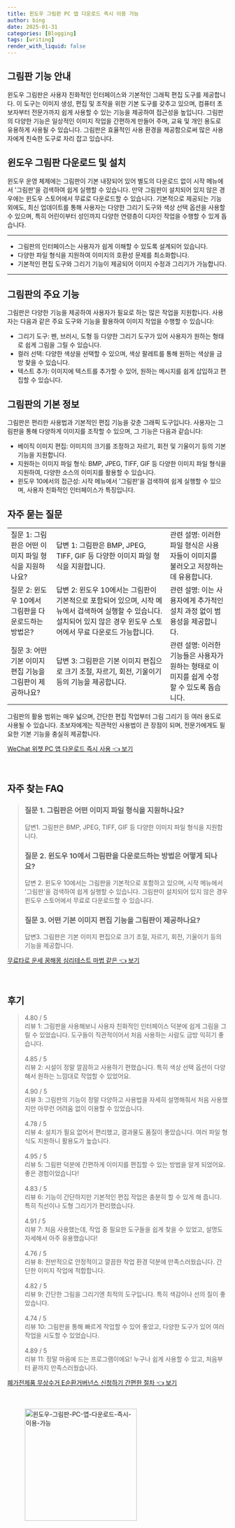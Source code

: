 ```yaml
---
title: 윈도우 그림판 PC 앱 다운로드 즉시 이용 가능
author: bing
date: 2025-01-31
categories: [Blogging]
tags: [writing]
render_with_liquid: false
---
```



<h2 id='그림판_기능_안내'>그림판 기능 안내</h2>

<p>윈도우 그림판은 사용자 친화적인 인터페이스와 기본적인 그래픽 편집 도구를 제공합니다. 이 도구는 이미지 생성, 편집 및 조작을 위한 기본 도구를 갖추고 있으며, 컴퓨터 초보자부터 전문가까지 쉽게 사용할 수 있는 기능을 제공하여 접근성을 높입니다. 그림판의 다양한 기능은 일상적인 이미지 작업을 간편하게 만들어 주며, 교육 및 개인 용도로 유용하게 사용될 수 있습니다. 그림판은 효율적인 사용 환경을 제공함으로써 많은 사용자에게 친숙한 도구로 자리 잡고 있습니다.</p>

<h2 id='윈도우_그림판_다운로드_및_설치'>윈도우 그림판 다운로드 및 설치</h2>

<p>윈도우 운영 체제에는 그림판이 기본 내장되어 있어 별도의 다운로드 없이 시작 메뉴에서 '그림판'을 검색하여 쉽게 실행할 수 있습니다. 만약 그림판이 설치되어 있지 않은 경우에는 윈도우 스토어에서 무료로 다운로드할 수 있습니다. 기본적으로 제공되는 기능 외에도, 최신 업데이트를 통해 사용자는 다양한 그리기 도구와 색상 선택 옵션을 사용할 수 있으며, 특히 어린이부터 성인까지 다양한 연령층이 디자인 작업을 수행할 수 있게 돕습니다.</p>

<hr />

<ul>
    <li>그림판의 인터페이스는 사용자가 쉽게 이해할 수 있도록 설계되어 있습니다.</li>
    <li>다양한 파일 형식을 지원하여 이미지의 호환성 문제를 최소화합니다.</li>
    <li>기본적인 편집 도구와 그리기 기능이 제공되어 이미지 수정과 그리기가 가능합니다.</li>
</ul>

<hr />

<h2 id='그림판의_주요_기능'>그림판의 주요 기능</h2>

<p>그림판은 다양한 기능을 제공하여 사용자가 필요로 하는 많은 작업을 지원합니다. 사용자는 다음과 같은 주요 도구와 기능을 활용하여 이미지 작업을 수행할 수 있습니다:</p>

<ul>
    <li>그리기 도구: 펜, 브러시, 도형 등 다양한 그리기 도구가 있어 사용자가 원하는 형태로 쉽게 그림을 그릴 수 있습니다.</li>
    <li>컬러 선택: 다양한 색상을 선택할 수 있으며, 색상 팔레트를 통해 원하는 색상을 금방 찾을 수 있습니다.</li>
    <li>텍스트 추가: 이미지에 텍스트를 추가할 수 있어, 원하는 메시지를 쉽게 삽입하고 편집할 수 있습니다.</li>
</ul>

<h2 id='그림판의_기본_정보'>그림판의 기본 정보</h2>

<p>그림판은 편리한 사용법과 기본적인 편집 기능을 갖춘 그래픽 도구입니다. 사용자는 그림판을 통해 다양하게 이미지를 조작할 수 있으며, 그 기능은 다음과 같습니다:</p>

<ul>
    <li>베이직 이미지 편집: 이미지의 크기를 조정하고 자르기, 회전 및 기울이기 등의 기본 기능을 지원합니다.</li>
    <li>지원하는 이미지 파일 형식: BMP, JPEG, TIFF, GIF 등 다양한 이미지 파일 형식을 지원하여, 다양한 소스의 이미지를 활용할 수 있습니다.</li>
    <li>윈도우 10에서의 접근성: 시작 메뉴에서 '그림판'을 검색하여 쉽게 실행할 수 있으며, 사용자 친화적인 인터페이스가 특징입니다.</li>
</ul>

<h2 id='자주_묻는_질문'>자주 묻는 질문</h2>

<table>
    <tr>
        <td>질문 1: 그림판은 어떤 이미지 파일 형식을 지원하나요?</td>
        <td>답변 1: 그림판은 BMP, JPEG, TIFF, GIF 등 다양한 이미지 파일 형식을 지원합니다.</td>
        <td>관련 설명: 이러한 파일 형식은 사용자들이 이미지를 불러오고 저장하는데 유용합니다.</td>
    </tr>
    <tr>
        <td>질문 2: 윈도우 10에서 그림판을 다운로드하는 방법은?</td>
        <td>답변 2: 윈도우 10에서는 그림판이 기본적으로 포함되어 있으며, 시작 메뉴에서 검색하여 실행할 수 있습니다. 설치되어 있지 않은 경우 윈도우 스토어에서 무료 다운로드 가능합니다.</td>
        <td>관련 설명: 이는 사용자에게 추가적인 설치 과정 없이 범용성을 제공합니다.</td>
    </tr>
    <tr>
        <td>질문 3: 어떤 기본 이미지 편집 기능을 그림판이 제공하나요?</td>
        <td>답변 3: 그림판은 기본 이미지 편집으로 크기 조절, 자르기, 회전, 기울이기 등의 기능을 제공합니다.</td>
        <td>관련 설명: 이러한 기능들은 사용자가 원하는 형태로 이미지를 쉽게 수정할 수 있도록 돕습니다.</td>
    </tr>
</table>

<p>그림판의 활용 범위는 매우 넓으며, 간단한 편집 작업부터 그림 그리기 등 여러 용도로 사용될 수 있습니다. 초보자에게는 직관적인 사용법이 큰 장점이 되며, 전문가에게도 필요한 기본 기능을 충실히 제공합니다.</p>


<p><a class="click-button" title="WeChat 위챗 PC 앱 다운로드 즉시 사용" href="https://purplelist.github.io/posts/WeChat-%EC%9C%84%EC%B1%97-PC-%EC%95%B1-%EB%8B%A4%EC%9A%B4%EB%A1%9C%EB%93%9C-%EC%A6%89%EC%8B%9C-%EC%82%AC%EC%9A%A9/" rel="dofollow">WeChat 위챗 PC 앱 다운로드 즉시 사용 👈 보기</a></p><br>
<h2 id='자주_찾는_FAQ'>자주 찾는 FAQ</h2>
<div itemscope="" itemtype="https://schema.org/FAQPage"> 
<blockquote> 
<div itemscope="" itemprop="mainEntity" itemtype="https://schema.org/Question"> 
<h3 itemprop="name">질문 1. 그림판은 어떤 이미지 파일 형식을 지원하나요?</h3> 
<div itemscope="" itemprop="acceptedAnswer" itemtype="https://schema.org/Answer"> 
<span itemprop="text"> 
<p>답변1. 그림판은 BMP, JPEG, TIFF, GIF 등 다양한 이미지 파일 형식을 지원합니다.</p> 
</span> 
</div> 
</div> 
<div itemscope="" itemprop="mainEntity" itemtype="https://schema.org/Question"> 
<h3 itemprop="name">질문 2. 윈도우 10에서 그림판을 다운로드하는 방법은 어떻게 되나요?</h3> 
<div itemscope="" itemprop="acceptedAnswer" itemtype="https://schema.org/Answer"> 
<span itemprop="text"> 
<p>답변 2. 윈도우 10에서는 그림판을 기본적으로 포함하고 있으며, 시작 메뉴에서 '그림판'을 검색하여 쉽게 실행할 수 있습니다. 그림판이 설치되어 있지 않은 경우 윈도우 스토어에서 무료로 다운로드할 수 있습니다.</p> 
</span> 
</div> 
</div> 
<div itemscope="" itemprop="mainEntity" itemtype="https://schema.org/Question"> 
<h3 itemprop="name">질문 3. 어떤 기본 이미지 편집 기능을 그림판이 제공하나요?</h3> 
<div itemscope="" itemprop="acceptedAnswer" itemtype="https://schema.org/Answer"> 
<span itemprop="text"> 
<p>답변3. 그림판은 기본 이미지 편집으로 크기 조절, 자르기, 회전, 기울이기 등의 기능을 제공합니다.</p> 
</span> 
</div> 
</div> 
</blockquote> 
</div>
<p><a class="click-button" title="무료타로 운세 꿈해몽 심리테스트 마법 같은" href="https://purplelist.github.io/posts/%EB%AC%B4%EB%A3%8C%ED%83%80%EB%A1%9C-%EC%9A%B4%EC%84%B8-%EA%BF%88%ED%95%B4%EB%AA%BD-%EC%8B%AC%EB%A6%AC%ED%85%8C%EC%8A%A4%ED%8A%B8-%EB%A7%88%EB%B2%95-%EA%B0%99%EC%9D%80/" rel="dofollow">무료타로 운세 꿈해몽 심리테스트 마법 같은 👈 보기</a></p><br>
<h2 id='후기'>후기</h2>
<div itemscope itemtype="https://schema.org/Product">
  <blockquote>
  <div itemprop="review" itemscope itemtype="https://schema.org/Review">
      <div itemprop="reviewRating" itemscope itemtype="https://schema.org/Rating"> <span itemprop="ratingValue">4.80</span> / <span itemprop="bestRating">5</span> </div>
      <span itemprop="reviewBody">리뷰 1: 그림판을 사용해보니 사용자 친화적인 인터페이스 덕분에 쉽게 그림을 그릴 수 있었습니다. 도구들이 직관적이어서 처음 사용하는 사람도 금방 익히기 좋습니다.</span>
  </div>
  <br>
  <div itemprop="review" itemscope itemtype="https://schema.org/Review">
      <div itemprop="reviewRating" itemscope itemtype="https://schema.org/Rating"> <span itemprop="ratingValue">4.85</span> / <span itemprop="bestRating">5</span> </div>
      <span itemprop="reviewBody">리뷰 2: 시설이 정말 깔끔하고 사용하기 편했습니다. 특히 색상 선택 옵션이 다양해서 원하는 느낌대로 작업할 수 있었어요.</span>
  </div>
  <br>
  <div itemprop="review" itemscope itemtype="https://schema.org/Review">
      <div itemprop="reviewRating" itemscope itemtype="https://schema.org/Rating"> <span itemprop="ratingValue">4.90</span> / <span itemprop="bestRating">5</span> </div>
      <span itemprop="reviewBody">리뷰 3: 그림판의 기능이 정말 다양하고 사용법을 자세히 설명해줘서 처음 사용했지만 아무런 어려움 없이 이용할 수 있었습니다.</span>
  </div>
  <br>
  <div itemprop="review" itemscope itemtype="https://schema.org/Review">
      <div itemprop="reviewRating" itemscope itemtype="https://schema.org/Rating"> <span itemprop="ratingValue">4.78</span> / <span itemprop="bestRating">5</span> </div>
      <span itemprop="reviewBody">리뷰 4: 설치가 필요 없어서 편리했고, 결과물도 품질이 좋았습니다. 여러 파일 형식도 지원하니 활용도가 높습니다.</span>
  </div>
  <br>
  <div itemprop="review" itemscope itemtype="https://schema.org/Review">
      <div itemprop="reviewRating" itemscope itemtype="https://schema.org/Rating"> <span itemprop="ratingValue">4.95</span> / <span itemprop="bestRating">5</span> </div>
      <span itemprop="reviewBody">리뷰 5: 그림판 덕분에 간편하게 이미지를 편집할 수 있는 방법을 알게 되었어요. 좋은 경험이었습니다!</span>
  </div>
  <br>
  <div itemprop="review" itemscope itemtype="https://schema.org/Review">
      <div itemprop="reviewRating" itemscope itemtype="https://schema.org/Rating"> <span itemprop="ratingValue">4.83</span> / <span itemprop="bestRating">5</span> </div>
      <span itemprop="reviewBody">리뷰 6: 기능이 간단하지만 기본적인 편집 작업은 충분히 할 수 있게 해 줍니다. 특히 직선이나 도형 그리기가 편리했습니다.</span>
  </div>
  <br>
  <div itemprop="review" itemscope itemtype="https://schema.org/Review">
      <div itemprop="reviewRating" itemscope itemtype="https://schema.org/Rating"> <span itemprop="ratingValue">4.91</span> / <span itemprop="bestRating">5</span> </div>
      <span itemprop="reviewBody">리뷰 7: 처음 사용했는데, 작업 중 필요한 도구들을 쉽게 찾을 수 있었고, 설명도 자세해서 아주 유용했습니다!</span>
  </div>
  <br>
  <div itemprop="review" itemscope itemtype="https://schema.org/Review">
      <div itemprop="reviewRating" itemscope itemtype="https://schema.org/Rating"> <span itemprop="ratingValue">4.76</span> / <span itemprop="bestRating">5</span> </div>
      <span itemprop="reviewBody">리뷰 8: 전반적으로 안정적이고 깔끔한 작업 환경 덕분에 만족스러웠습니다. 간단한 이미지 작업에 적합합니다.</span>
  </div>
  <br>
  <div itemprop="review" itemscope itemtype="https://schema.org/Review">
      <div itemprop="reviewRating" itemscope itemtype="https://schema.org/Rating"> <span itemprop="ratingValue">4.82</span> / <span itemprop="bestRating">5</span> </div>
      <span itemprop="reviewBody">리뷰 9: 간단한 그림을 그리기엔 최적의 도구입니다. 특히 색감이나 선의 질이 좋았습니다.</span>
  </div>
  <br>
  <div itemprop="review" itemscope itemtype="https://schema.org/Review">
      <div itemprop="reviewRating" itemscope itemtype="https://schema.org/Rating"> <span itemprop="ratingValue">4.74</span> / <span itemprop="bestRating">5</span> </div>
      <span itemprop="reviewBody">리뷰 10: 그림판을 통해 빠르게 작업할 수 있어 좋았고, 다양한 도구가 있어 여러 작업을 시도할 수 있었습니다.</span>
  </div>
  <br>
  <div itemprop="review" itemscope itemtype="https://schema.org/Review">
      <div itemprop="reviewRating" itemscope itemtype="https://schema.org/Rating"> <span itemprop="ratingValue">4.89</span> / <span itemprop="bestRating">5</span> </div>
      <span itemprop="reviewBody">리뷰 11: 정말 마음에 드는 프로그램이에요! 누구나 쉽게 사용할 수 있고, 처음부터 끝까지 만족스러웠습니다.</span>
  </div>
  </blockquote>
</div>
<p><a class="click-button" title="폐가전제품 무상수거 E순환거버넌스 신청하기 간편한 절차" href="https://purplelist.github.io/posts/%ED%8F%90%EA%B0%80%EC%A0%84%EC%A0%9C%ED%92%88-%EB%AC%B4%EC%83%81%EC%88%98%EA%B1%B0-E%EC%88%9C%ED%99%98%EA%B1%B0%EB%B2%84%EB%84%8C%EC%8A%A4-%EC%8B%A0%EC%B2%AD%ED%95%98%EA%B8%B0-%EA%B0%84%ED%8E%B8%ED%95%9C-%EC%A0%88%EC%B0%A8/" rel="dofollow">폐가전제품 무상수거 E순환거버넌스 신청하기 간편한 절차 👈 보기</a></p><br>
<figure class="image"><img src="https://purplelist.github.io/assets/img/thumbnail/윈도우-그림판-PC-앱-다운로드-즉시-이용-가능.webp" alt="윈도우-그림판-PC-앱-다운로드-즉시-이용-가능" width="256" height="256"></figure>